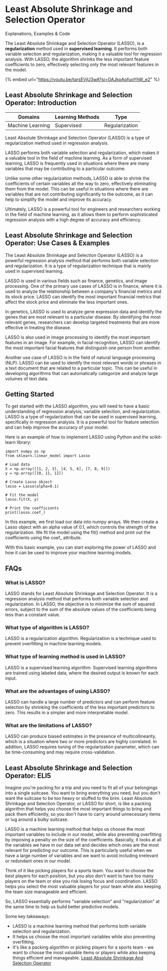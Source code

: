 # Least Absolute Shrinkage and Selection Operator

Explanations, Examples & Code

The Least Absolute Shrinkage and Selection Operator (LASSO), is a **regularization** method used in **supervised learning**. It performs both variable selection and regularization, making it a valuable tool for regression analysis. With LASSO, the algorithm shrinks the less important feature coefficients to zero, effectively selecting only the most relevant features in the model.

{% embed url="https://youtu.be/tarsEVjU3wA?si=OAJkpApfuoYhW_e2" %}

## Least Absolute Shrinkage and Selection Operator: Introduction

| Domains          | Learning Methods | Type           |
| ---------------- | ---------------- | -------------- |
| Machine Learning | Supervised       | Regularization |

Least Absolute Shrinkage and Selection Operator (LASSO) is a type of regularization method used in regression analysis.

LASSO performs both variable selection and regularization, which makes it a valuable tool in the field of machine learning. As a form of supervised learning, LASSO is frequently used in situations where there are many variables that may be contributing to a particular outcome.

Unlike some other regularization methods, LASSO is able to shrink the coefficients of certain variables all the way to zero, effectively eliminating them from the model. This can be useful in situations where there are variables that are not contributing significantly to the outcome, as it can help to simplify the model and improve its accuracy.

Ultimately, LASSO is a powerful tool for engineers and researchers working in the field of machine learning, as it allows them to perform sophisticated regression analysis with a high degree of accuracy and efficiency.

## Least Absolute Shrinkage and Selection Operator: Use Cases & Examples

The Least Absolute Shrinkage and Selection Operator (LASSO) is a powerful regression analysis method that performs both variable selection and regularization. It is a type of regularization technique that is mainly used in supervised learning.

LASSO is used in various fields such as finance, genetics, and image processing. One of the primary use cases of LASSO is in finance, where it is used to analyze the relationship between a company's financial metrics and its stock price. LASSO can identify the most important financial metrics that affect the stock price and eliminate the less important ones.

In genetics, LASSO is used to analyze gene expression data and identify the genes that are most relevant to a particular disease. By identifying the most relevant genes, researchers can develop targeted treatments that are more effective in treating the disease.

LASSO is also used in image processing to identify the most important features in an image. For example, in facial recognition, LASSO can identify the most important facial features that distinguish one person from another.

Another use case of LASSO is in the field of natural language processing (NLP). LASSO can be used to identify the most relevant words or phrases in a text document that are related to a particular topic. This can be useful in developing algorithms that can automatically categorize and analyze large volumes of text data.

## Getting Started

To get started with the LASSO algorithm, you will need to have a basic understanding of regression analysis, variable selection, and regularization. LASSO is a type of regularization that can be used in supervised learning, specifically in regression analysis. It is a powerful tool for feature selection and can help improve the accuracy of your model.

Here is an example of how to implement LASSO using Python and the scikit-learn library:

```
import numpy as np
from sklearn.linear_model import Lasso

# Load data
X = np.array([[1, 2, 3], [4, 5, 6], [7, 8, 9]])
y = np.array([10, 11, 12])

# Create Lasso object
lasso = Lasso(alpha=0.1)

# Fit the model
lasso.fit(X, y)

# Print the coefficients
print(lasso.coef_)

```

In this example, we first load our data into numpy arrays. We then create a Lasso object with an alpha value of 0.1, which controls the strength of the regularization. We fit the model using the fit() method and print out the coefficients using the coef\_ attribute.

With this basic example, you can start exploring the power of LASSO and how it can be used to improve your machine learning models.

## FAQs

### What is LASSO?

LASSO stands for Least Absolute Shrinkage and Selection Operator. It is a regression analysis method that performs both variable selection and regularization. In LASSO, the objective is to minimize the sum of squared errors, subject to the sum of the absolute values of the coefficients being less than a constant value.

### What type of algorithm is LASSO?

LASSO is a regularization algorithm. Regularization is a technique used to prevent overfitting in machine learning models.

### What type of learning method is used in LASSO?

LASSO is a supervised learning algorithm. Supervised learning algorithms are trained using labeled data, where the desired output is known for each input.

### What are the advantages of using LASSO?

LASSO can handle a large number of predictors and can perform feature selection by shrinking the coefficients of the less important predictors to zero. This results in a simpler and more interpretable model.

### What are the limitations of LASSO?

LASSO can produce biased estimates in the presence of multicollinearity, which is a situation where two or more predictors are highly correlated. In addition, LASSO requires tuning of the regularization parameter, which can be time-consuming and may require cross-validation.

## Least Absolute Shrinkage and Selection Operator: ELI5

Imagine you're packing for a trip and you need to fit all of your belongings into a single suitcase. You want to bring everything you need, but you don't want the suitcase to be too heavy or stuffed to the brim. Least Absolute Shrinkage and Selection Operator, or LASSO for short, is like a packing algorithm that helps you choose the most important things to bring and pack them efficiently, so you don't have to carry around unnecessary items or lug around a bulky suitcase.

LASSO is a machine learning method that helps us choose the most important variables to include in our model, while also preventing overfitting by imposing a penalty on the size of the coefficients. Basically, it looks at all the variables we have in our data set and decides which ones are the most relevant for predicting our outcome. This is particularly useful when we have a large number of variables and we want to avoid including irrelevant or redundant ones in our model.

Think of it like picking players for a sports team. You want to choose the best players for each position, but you also don't want to have too many players on the team or else you risk losing focus and coordination. LASSO helps you select the most valuable players for your team while also keeping the team size manageable and efficient.

So, LASSO essentially performs "variable selection" and "regularization" at the same time to help us build better predictive models.

Some key takeaways:

* LASSO is a machine learning method that performs both variable selection and regularization.
* It helps us choose the most important variables while also preventing overfitting.
* It's like a packing algorithm or picking players for a sports team - we want to choose the most valuable items or players while also keeping things efficient and manageable. [Least Absolute Shrinkage And Selection Operator](https://serp.ai/least-absolute-shrinkage-and-selection-operator/)
